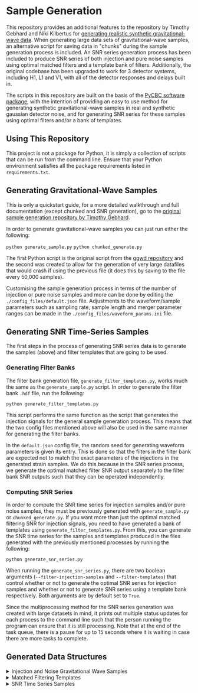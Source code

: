 # Sample Generation

This repository provides an additional features to the repository by Timothy Gebhard and Niki Kilbertus for [generating realistic synthetic gravitational-wave data](https://www.github.com/timothygebhard/ggwd/). When generating large data sets of gravitational-wave samples, an alternative script for saving data in "chunks" during the sample generation process is included. An SNR series generation process has been included to produce SNR series of both injection and pure noise samples using optimal matched filters and a template bank of filters. Additionally, the original codebase has been upgraded to work for 3 detector systems, including H1, L1 and V1, with all of the detector responses and delays built in.

The scripts in this repository are built on the basis of the [PyCBC software package](https://www.pycbc.org/), with the intention of providing an easy to use method for generating synthetic gravitational-wave samples in real and synthetic gaussian detector noise, and for generating SNR series for these samples using optimal filters and/or a bank of templates.

## Using This Repository

This project is not a package for Python, it is simply a collection of scripts that can be run from the command line. Ensure that your Python environment satisfies all the package requirements listed in `requirements.txt`.

## Generating Gravitational-Wave Samples

This is only a quickstart guide, for a more detailed walkthrough and full documentation (except chunked and SNR generation), go to the [original sample generation repository by Timothy Gebhard](https://www.github.com/timothygebhard/ggwd/).

In order to generate gravitational-wave samples you can just run either the following:

```python generate_sample.py```
```python chunked_generate.py```

The first Python script is the original script from the [ggwd repository](https://www.github.com/timothygebhard/ggwd/) and the second was created to allow for the generation of very large datafiles that would crash if using the previous file (it does this by saving to the file every 50,000 samples).

Customising the sample generation process in terms of the number of injection or pure noise samples and more can be done by editing the `./config_files/default.json` file. Adjustments to the waveform/sample parameters such as sampling rate, sample length and merger parameter ranges can be made in the `./config_files/waveform_params.ini` file.

## Generating SNR Time-Series Samples

The first steps in the process of generating SNR series data is to generate the samples (above) and filter templates that are going to be used.

### Generating Filter Banks

The filter bank generation file, `generate_filter_templates.py`, works much the same as the `generate_sample.py` script. In order to generate the filter bank `.hdf` file, run the following:

```python generate_filter_templates.py```

This script performs the same function as the script that generates the injection signals for the general sample generation process. This means that the two config files mentioned above will also be used in the same manner for generating the filter banks.

In the `default.json` config file, the random seed for generating waveform parameters is given its entry. This is done so that the filters in the filter bank are expected not to match the exact parameters of the injections in the generated strain samples. We do this because in the SNR series process, we generate the optimal matched filter SNR output separately to the filter bank SNR outputs such that they can be operated independently.

### Computing SNR Series

In order to compute the SNR time series for injection samples and/or pure noise samples, they must be previously generated with `generate_sample.py` or `chunked_generate.py`. If you want more than just the optimal matched filtering SNR for injection signals, you need to have generated a bank of templates using `generate_filter_templates.py`. From this, you can generate the SNR time series for the samples and templates produced in the files generated with the previously mentioned processes by running the following:

```python generate_snr_series.py```

When running the `generate_snr_series.py`, there are two boolean arguments (`--filter-injection-samples` and `--filter-templates`) that control whether or not to generate the optimal SNR series for injection samples and whether or not to generate SNR series using a template bank respectively. Both arguments are by default set to `True`.

Since the multiprocessing method for the SNR series generation was created with large datasets in mind, it prints out multiple status updates for each process to the command line such that the person running the program can ensure that it is still processing. Note that at the end of the task queue, there is a pause for up to 15 seconds where it is waiting in case there are more tasks to complete.

## Generated Data Structures

<details>
<summary>Injection and Noise Gravitational Wave Samples</summary>
<br>
  
![alt text](https://github.com/damonbeveridge/samplegen/blob/master/data_structures/generate_sample.JPG "Logo Title Text 1")
![alt text](https://github.com/damonbeveridge/samplegen/blob/master/data_structures/default%20-%20injection_parameters.JPG "Injection Parameters")
![alt text](https://github.com/damonbeveridge/samplegen/blob/master/data_structures/default%20-%20injection_samples.JPG "Injection Samples")
![alt text](https://github.com/damonbeveridge/samplegen/blob/master/data_structures/default%20-%20noise_samples.JPG "Pure Noise Samples")
</details>


<details>
<summary>Matched Filtering Templates</summary>
<br>
  
![alt text](https://github.com/damonbeveridge/samplegen/blob/master/data_structures/generate_filter_templates.JPG "generate_filter_templates.py")
![alt text](https://github.com/damonbeveridge/samplegen/blob/master/data_structures/default_templates%20-%20template_samples.JPG "Template Samples")
![alt text](https://github.com/damonbeveridge/samplegen/blob/master/data_structures/default_templates%20-%20template_parameters.JPG "Template Parameters")
![alt text](https://github.com/damonbeveridge/samplegen/blob/master/data_structures/default_templates%20-%20sample_times.JPG "Template Sample Times")
</details>


<details>
<summary>SNR Time Series Samples</summary>
<br>
  
![alt text](https://github.com/damonbeveridge/samplegen/blob/master/data_structures/generate_snr_series.JPG "generate_snr_series.py")
![alt text](https://github.com/damonbeveridge/samplegen/blob/master/data_structures/default_snrs%20-%20omf_injection_snr_samples.JPG "Injection Sample Optimal SNR Series")
![alt text](https://github.com/damonbeveridge/samplegen/blob/master/data_structures/default_snrs%20-%20template_snr_samples.JPG "Noise and Injection Template SNR Series")
</details>
